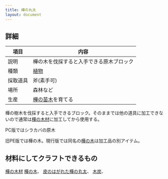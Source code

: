 ```yaml
---
title: 樺の丸太
layout: document
---
```

## 詳細

|項目|内容|
|---|---|
|説明|樺の木を伐採すると入手できる原木ブロック|
|種類|[植物](植物)|
|採取道具|斧(素手可)|
|場所|森林など|
|生産|[樺の苗木](樺の苗木)を育てる|

樺の樹木を伐採すると入手できるブロック。そのままでは他の道具に加工できないので通常は[樺の木材](樺の木材)に加工してから使用する。

PC版ではシラカバの原木

旧PE版では樺の木。現行版では同名の[樺の木](樺の木)は加工品の別アイテム。

## 材料にしてクラフトできるもの

[樺の木材](樺の木材)
[樺の木](樺の木)、
[皮のはがれた樺の丸太](皮のはがれた樺の丸太)、
[木炭](木炭)、

